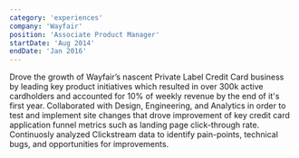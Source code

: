 ```yaml
---
category: 'experiences'
company: 'Wayfair'
position: 'Associate Product Manager'
startDate: 'Aug 2014'
endDate: 'Jan 2016'
---
```


Drove the growth of Wayfair’s nascent Private Label Credit Card business by leading key product initiatives which resulted in
over 300k active cardholders and accounted for 10% of weekly revenue by the end of it's first year. Collaborated with Design, Engineering, and Analytics in order to test and implement site changes that drove improvement of key credit card application funnel metrics such as landing page click-through rate. Continuosly analyzed Clickstream data to identify pain-points, technical bugs, and opportunities for improvements.
